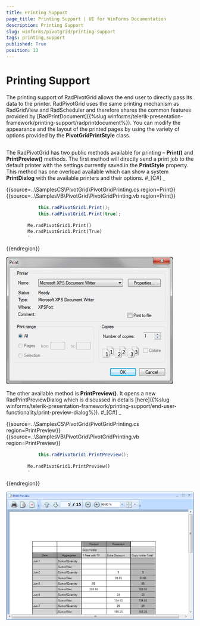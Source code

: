 ```yaml
---
title: Printing Support
page_title: Printing Support | UI for WinForms Documentation
description: Printing Support
slug: winforms/pivotgrid/printing-support
tags: printing,support
published: True
position: 13
---
```


# Printing Support



The printing support of RadPivotGrid allows the end user to directly pass its data to the printer. RadPivotGrid uses
        the same printing mechanism as RadGridView and RadScheduler and therefore shares the common features provided by
        [RadPrintDocument]({%slug winforms/telerik-presentation-framework/printing-support/radprintdocument%}).
        You can modify the appearance and the layout of the printed pages by using the variety of options provided by the
        __PivotGridPrintStyle__ class.
      

## 

The RadPivotGrid has two public methods available for printing – __Print()__ and
          __PrintPreview()__ methods. The first method will directly send a print job to the
          default printer with the settings currently saved in the __PrintStyle__ property. This method
          has one overload available which can show a system __PrintDialog__ with the available printers
          and their options.
        #_[C#] _

	



{{source=..\SamplesCS\PivotGrid\PivotGridPrinting.cs region=Print}} 
{{source=..\SamplesVB\PivotGrid\PivotGridPrinting.vb region=Print}} 

````C#
            this.radPivotGrid1.Print();
            this.radPivotGrid1.Print(true);
````
````VB.NET
        Me.radPivotGrid1.Print()
        Me.radPivotGrid1.Print(True)
        '
````

{{endregion}} 


![pivotgrid-printing-support 001](images/pivotgrid-printing-support001.png)

The other available method is __PrintPreview()__. It opens a new RadPrintPreviewDialog
          which is discussed in details [here]({%slug winforms/telerik-presentation-framework/printing-support/end-user-functionality/print-preview-dialog%}).
        #_[C#] _

	



{{source=..\SamplesCS\PivotGrid\PivotGridPrinting.cs region=PrintPreview}} 
{{source=..\SamplesVB\PivotGrid\PivotGridPrinting.vb region=PrintPreview}} 

````C#
            this.radPivotGrid1.PrintPreview();
````
````VB.NET
        Me.radPivotGrid1.PrintPreview()
        '
````

{{endregion}} 


![pivotgrid-printing-support 002](images/pivotgrid-printing-support002.png)

